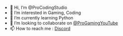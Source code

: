- 👋 Hi, I’m @ProCodingStudio
- 👀 I’m interested in Gaming, Coding
- 🌱 I’m currently learning Python
- 💞️ I’m looking to collaborate on [@ProGamingYouTube](https://github.com/ProGamingYouTube)
- 📫 How to reach me : [Discord](https://dsc.gg/studio)

<!---
ProCodingStudio/ProCodingStudio is a ✨ special ✨ repository because its `README.md` (this file) appears on your GitHub profile.
You can click the Preview link to take a look at your changes.
--->
